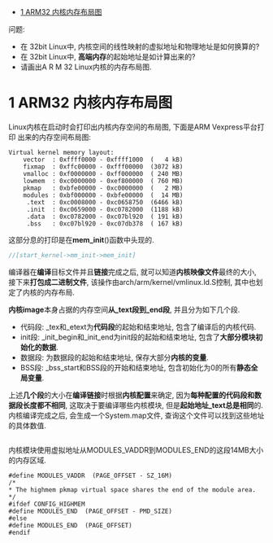 
<!-- @import "[TOC]" {cmd="toc" depthFrom=1 depthTo=6 orderedList=false} -->

<!-- code_chunk_output -->

* [1 ARM32 内核内存布局图](#1-arm32-内核内存布局图)

<!-- /code_chunk_output -->

问题: 

- 在 32bit Linux中, 内核空间的线性映射的虚拟地址和物理地址是如何换算的?
- 在 32bit Linux中, **高端内存**的起始地址是如计算出来的?
- 请画出A R M 32 Linux内核的内存布局图. 

# 1 ARM32 内核内存布局图

Linux内核在启动时会打印出内核内存空间的布局图, 下面是ARM Vexpress平台打印
出来的内存空间布局图: 

```
Virtual kernel memory layout:
    vector  : 0xffff0000 - 0xffff1000  (   4 kB)
    fixmap  : 0xffc00000 - 0xfff00000  (3072 kB)    
    vmalloc : 0xf0000000 - 0xff000000  ( 240 MB)
    lowmem  : 0xc0000000 - 0xef800000  ( 760 MB)
    pkmap   : 0xbfe00000 - 0xc0000000  (   2 MB)
    modules : 0xbf000000 - 0xbfe00000  (  14 MB)
     .text  : 0xc0008000 - 0xc0658750  (6466 kB)
     .init  : 0xc0659000 - 0xc0782000  (1188 kB)
     .data  : 0xc0782000 - 0xc07bl920  ( 191 kB)
     .bss   : 0xc07bl920 - 0xc07db378  ( 167 kB)
```

这部分息的打印是在**mem\_init**()函数中头现的. 

```cpp
//[start_kernel->mm_init->mem_init]


```

编译器在**编译**目标文件并且**链接**完成之后, 就可以知道**内核映像文件**最终的大小, 接下来**打包成二进制文件**, 该操作由arch/arm/kernel/vmlinux.ld.S控制, 其中也划定了内核的内存布局. 

**内核image**本身占据的内存空间**从\_text段到\_end段**, 并且分为如下几个段. 

- 代码段: \_tex和\_etext为**代码段**的起始和结束地址, 包含了编译后的内核代码. 
- init段: \_init\_begin和\_init\_end为init段的起始和结束地址, 包含了**大部分模块初始化的数据**. 
- 数据段: 为数据段的起始和结束地址, 保存大部分**内核的变量**. 
- BSS段: \_bss_start和BSS段的开始和结束地址, 包含初始化为0的所有**静态全局变量**. 

上述**几个段**的大小在**编译链接**时根据**内核配置**来确定, 因为**每种配置的代码段和数据段长度都不相同**, 这取决于要编译哪些内核模块, 但是**起始地址_text总是相同**的. 内核编译完成之后, 会生成一个System.map文件, 查询这个文件可以找到这些地址的具体数值. 

```

```

内核模块使用虚拟地址从MODULES\_VADDR到MODULES\_END的这段14MB大小的内存区域. 

```
#define MODULES_VADDR  (PAGE_OFFSET - SZ_16M)
/*
* The highmem pkmap virtual space shares the end of the module area.
*/
#ifdef CONFIG_HIGHMEM
#define MODULES_END  (PAGE_OFFSET - PMD_SIZE)
#else
#define MODULES_END  (PAGE_OFFSET)
#endif
```

